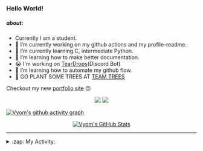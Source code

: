 ### Hello World!

##### about:
- Currently I am a student.
- 🔭 I’m currently working on my github actions and my profile-readme. 
- 🌱 I’m currently learning C, intermediate Python.
- 🌱 I’m learning how to make better documentation.
- 😭 I'm working on [TearDrops](https://github.com/Vyvy-vi/TearDrops)(Discord Bot)
- 🌱 I’m learning how to automate my github flow.
- 🌱 GO PLANT SOME TREES AT [TEAM TREES](https://teamtrees.org/)

Checkout my new [portfolio site](https://vyvy-vi.github.io/portfolio) 🙃

<p align="center">
  <a href="https://twitter.com/Vyvy_viM"><img target="_blank" src="https://img.shields.io/badge/twitter%20@Vyvy_viM-0D95E8?style=for-the-badge&logo=twitter&logoColor=white"/></a> 
  <a href="https://vyvy-vi.github.io/portfolio"><img target="_blank" src="https://img.shields.io/badge/-I%27m_craving_for_open_source-green?style=for-the-badge&logo=github&logoColor=black"/></a> 
</p>

[![Vyom's github activity graph](https://activity-graph.herokuapp.com/graph?username=Vyvy-vi)](https://github.com/ashutosh00710/github-readme-activity-graph)

<p align="center">
<a href="https://github.com/Vyvy-vi/Vyvy-vi">
  <img src="https://profile-readme-git-master.vyvy-vi.vercel.app/api?username=Vyvy-vi&show_icons=true&line_height=27&count_private=true&title_color=ffffff&text_color=c9cacc&icon_color=2bbc8a&bg_color=1d1f21" alt="Vyom's GitHub Stats" />
</a>
</p>


---
<details>
  <summary>:zap: My Activity:</summary>
  
<!--START_SECTION:waka-->
**I'm a Night 🦉** 

```text
🌞 Morning    11 commits     ████░░░░░░░░░░░░░░░░░░░░░   18.64% 
🌆 Daytime    17 commits     ███████░░░░░░░░░░░░░░░░░░   28.81% 
🌃 Evening    10 commits     ████░░░░░░░░░░░░░░░░░░░░░   16.95% 
🌙 Night      21 commits     █████████░░░░░░░░░░░░░░░░   35.59%

```
📅 **I'm Most Productive on Monday** 

```text
Monday       21 commits     █████████░░░░░░░░░░░░░░░░   35.59% 
Tuesday      3 commits      █░░░░░░░░░░░░░░░░░░░░░░░░   5.08% 
Wednesday    6 commits      ██░░░░░░░░░░░░░░░░░░░░░░░   10.17% 
Thursday     6 commits      ██░░░░░░░░░░░░░░░░░░░░░░░   10.17% 
Friday       1 commits      ░░░░░░░░░░░░░░░░░░░░░░░░░   1.69% 
Saturday     9 commits      ███░░░░░░░░░░░░░░░░░░░░░░   15.25% 
Sunday       13 commits     █████░░░░░░░░░░░░░░░░░░░░   22.03%

```


📊 **This Week I Spent My Time On** 

```text
🔥 Editors: 
Vim                      10 hrs 17 mins      ████████████████████████░   99.12% 
CLion                    5 mins              ░░░░░░░░░░░░░░░░░░░░░░░░░   0.88%

🐱‍💻 Projects: 
dev-quotes-api           3 hrs 21 mins       ████████░░░░░░░░░░░░░░░░░   32.37% 
vyvy-meme-pages          2 hrs 48 mins       ██████░░░░░░░░░░░░░░░░░░░   26.97% 
Unknown Project          2 hrs 22 mins       █████░░░░░░░░░░░░░░░░░░░░   22.84% 
EddieBot                 39 mins             █░░░░░░░░░░░░░░░░░░░░░░░░   6.35% 
time-hook                29 mins             █░░░░░░░░░░░░░░░░░░░░░░░░   4.79%

```


<!--END_SECTION:waka-->
</details>
